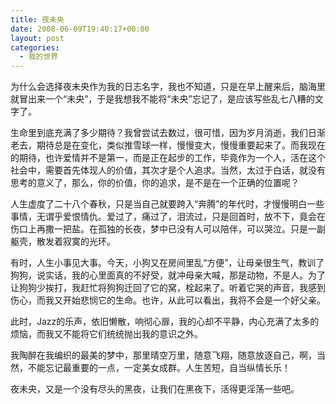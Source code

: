 ```yaml
---
title: 夜未央
date: 2008-06-09T19:40:17+00:00
layout: post
categories:
  - 我的世界
---
```


为什么会选择夜未央作为我的日志名字，我也不知道，只是在早上醒来后，脑海里就冒出来一个“未央”，于是我想我不能将“未央”忘记了，是应该写些乱七八糟的文字了。

生命里到底充满了多少期待？我曾尝试去数过，很可惜，因为岁月消逝，我们日渐老去，期待总是在变化，类似推雪球一样，慢慢变大，慢慢重要起来了。而我现在的期待，也许爱情并不是第一，而是正在起步的工作，毕竟作为一个人，活在这个社会中，需要首先体现人的价值，其次才是个人追求。当然，太过于白话，就没有思考的意义了，那么，你的价值，你的追求，是不是在一个正确的位置呢？

人生虚度了二十八个春秋，只是当自己就要跨入“奔腾”的年代时，才慢慢明白一些事情，无谓乎爱恨情仇。爱过了，痛过了，泪流过，只是回首时，放不下，竟会在伤口上再撒一把盐。在孤独的长夜，梦中已没有人可以陪伴，可以哭泣。只是一副躯壳，散发着寂寞的光环。

有时，人生小事见大事。今天，小狗又在房间里乱“方便”，让母亲很生气，教训了狗狗，说实话，我的心里面真的不好受，就冲母亲大喊，那是动物，不是人。为了让狗狗少挨打，我赶忙将狗狗迁回了它的窝，栓起来了。听着它哭的声音，我感到伤心，而我又开始悲悯它的生命。也许，从此可以看出，我将不会是一个好父亲。
<!--more-->
此时，Jazz的乐声，依旧懒散，响彻心扉，我的心却不平静，内心充满了太多的烦恼，而我又不能将它们统统抛出我的意识之外。

我陶醉在我编织的最美的梦中，那里晴空万里，随意飞翔，随意放逐自己，啊，当然，不能忘记最重要的一点，一定美女成群。人生苦短，自当纵情长乐！

夜未央，又是一个没有尽头的黑夜，让我们在黑夜下，活得更淫荡一些吧。
